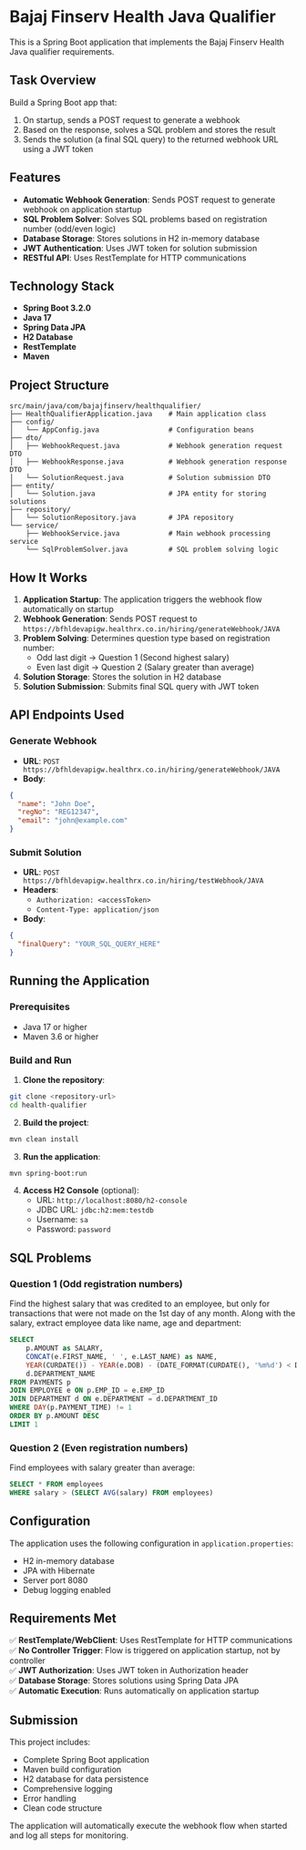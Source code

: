 # Bajaj Finserv Health Java Qualifier

This is a Spring Boot application that implements the Bajaj Finserv Health Java qualifier requirements.

## Task Overview

Build a Spring Boot app that:
1. On startup, sends a POST request to generate a webhook
2. Based on the response, solves a SQL problem and stores the result
3. Sends the solution (a final SQL query) to the returned webhook URL using a JWT token

## Features

- **Automatic Webhook Generation**: Sends POST request to generate webhook on application startup
- **SQL Problem Solver**: Solves SQL problems based on registration number (odd/even logic)
- **Database Storage**: Stores solutions in H2 in-memory database
- **JWT Authentication**: Uses JWT token for solution submission
- **RESTful API**: Uses RestTemplate for HTTP communications

## Technology Stack

- **Spring Boot 3.2.0**
- **Java 17**
- **Spring Data JPA**
- **H2 Database**
- **RestTemplate**
- **Maven**

## Project Structure

```
src/main/java/com/bajajfinserv/healthqualifier/
├── HealthQualifierApplication.java    # Main application class
├── config/
│   └── AppConfig.java                 # Configuration beans
├── dto/
│   ├── WebhookRequest.java            # Webhook generation request DTO
│   ├── WebhookResponse.java           # Webhook generation response DTO
│   └── SolutionRequest.java           # Solution submission DTO
├── entity/
│   └── Solution.java                  # JPA entity for storing solutions
├── repository/
│   └── SolutionRepository.java        # JPA repository
└── service/
    ├── WebhookService.java            # Main webhook processing service
    └── SqlProblemSolver.java          # SQL problem solving logic
```

## How It Works

1. **Application Startup**: The application triggers the webhook flow automatically on startup
2. **Webhook Generation**: Sends POST request to `https://bfhldevapigw.healthrx.co.in/hiring/generateWebhook/JAVA`
3. **Problem Solving**: Determines question type based on registration number:
   - Odd last digit → Question 1 (Second highest salary)
   - Even last digit → Question 2 (Salary greater than average)
4. **Solution Storage**: Stores the solution in H2 database
5. **Solution Submission**: Submits final SQL query with JWT token

## API Endpoints Used

### Generate Webhook
- **URL**: `POST https://bfhldevapigw.healthrx.co.in/hiring/generateWebhook/JAVA`
- **Body**: 
```json
{
  "name": "John Doe",
  "regNo": "REG12347",
  "email": "john@example.com"
}
```

### Submit Solution
- **URL**: `POST https://bfhldevapigw.healthrx.co.in/hiring/testWebhook/JAVA`
- **Headers**: 
  - `Authorization: <accessToken>`
  - `Content-Type: application/json`
- **Body**:
```json
{
  "finalQuery": "YOUR_SQL_QUERY_HERE"
}
```

## Running the Application

### Prerequisites
- Java 17 or higher
- Maven 3.6 or higher

### Build and Run

1. **Clone the repository**:
```bash
git clone <repository-url>
cd health-qualifier
```

2. **Build the project**:
```bash
mvn clean install
```

3. **Run the application**:
```bash
mvn spring-boot:run
```

4. **Access H2 Console** (optional):
   - URL: `http://localhost:8080/h2-console`
   - JDBC URL: `jdbc:h2:mem:testdb`
   - Username: `sa`
   - Password: `password`

## SQL Problems

### Question 1 (Odd registration numbers)
Find the highest salary that was credited to an employee, but only for transactions that were not made on the 1st day of any month. Along with the salary, extract employee data like name, age and department:
```sql
SELECT 
    p.AMOUNT as SALARY, 
    CONCAT(e.FIRST_NAME, ' ', e.LAST_NAME) as NAME, 
    YEAR(CURDATE()) - YEAR(e.DOB) - (DATE_FORMAT(CURDATE(), '%m%d') < DATE_FORMAT(e.DOB, '%m%d')) as AGE, 
    d.DEPARTMENT_NAME 
FROM PAYMENTS p 
JOIN EMPLOYEE e ON p.EMP_ID = e.EMP_ID 
JOIN DEPARTMENT d ON e.DEPARTMENT = d.DEPARTMENT_ID 
WHERE DAY(p.PAYMENT_TIME) != 1 
ORDER BY p.AMOUNT DESC 
LIMIT 1
```

### Question 2 (Even registration numbers)
Find employees with salary greater than average:
```sql
SELECT * FROM employees 
WHERE salary > (SELECT AVG(salary) FROM employees)
```

## Configuration

The application uses the following configuration in `application.properties`:
- H2 in-memory database
- JPA with Hibernate
- Server port 8080
- Debug logging enabled

## Requirements Met

✅ **RestTemplate/WebClient**: Uses RestTemplate for HTTP communications  
✅ **No Controller Trigger**: Flow is triggered on application startup, not by controller  
✅ **JWT Authorization**: Uses JWT token in Authorization header  
✅ **Database Storage**: Stores solutions using Spring Data JPA  
✅ **Automatic Execution**: Runs automatically on application startup  

## Submission

This project includes:
- Complete Spring Boot application
- Maven build configuration
- H2 database for data persistence
- Comprehensive logging
- Error handling
- Clean code structure

The application will automatically execute the webhook flow when started and log all steps for monitoring.
